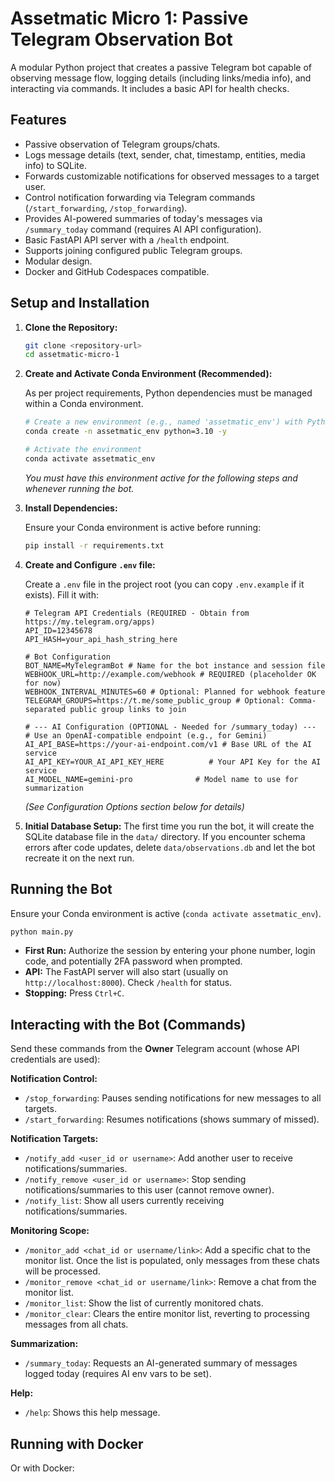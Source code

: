 # Assetmatic Micro 1: Passive Telegram Observation Bot

A modular Python project that creates a passive Telegram bot capable of observing message flow, logging details (including links/media info), and interacting via commands. It includes a basic API for health checks.

## Features

- Passive observation of Telegram groups/chats.
- Logs message details (text, sender, chat, timestamp, entities, media info) to SQLite.
- Forwards customizable notifications for observed messages to a target user.
- Control notification forwarding via Telegram commands (`/start_forwarding`, `/stop_forwarding`).
- Provides AI-powered summaries of today's messages via `/summary_today` command (requires AI API configuration).
- Basic FastAPI API server with a `/health` endpoint.
- Supports joining configured public Telegram groups.
- Modular design.
- Docker and GitHub Codespaces compatible.

## Setup and Installation

1.  **Clone the Repository:**
    ```bash
    git clone <repository-url>
    cd assetmatic-micro-1
    ```

2.  **Create and Activate Conda Environment (Recommended):**

    As per project requirements, Python dependencies must be managed within a Conda environment.

    ```bash
    # Create a new environment (e.g., named 'assetmatic_env') with Python 3.10+
    conda create -n assetmatic_env python=3.10 -y

    # Activate the environment
    conda activate assetmatic_env
    ```
    *You must have this environment active for the following steps and whenever running the bot.*

3.  **Install Dependencies:**

    Ensure your Conda environment is active before running:
    ```bash
    pip install -r requirements.txt
    ```

4.  **Create and Configure `.env` file:**

    Create a `.env` file in the project root (you can copy `.env.example` if it exists). Fill it with:

    ```dotenv
    # Telegram API Credentials (REQUIRED - Obtain from https://my.telegram.org/apps)
    API_ID=12345678
    API_HASH=your_api_hash_string_here

    # Bot Configuration
    BOT_NAME=MyTelegramBot # Name for the bot instance and session file
    WEBHOOK_URL=http://example.com/webhook # REQUIRED (placeholder OK for now)
    WEBHOOK_INTERVAL_MINUTES=60 # Optional: Planned for webhook feature
    TELEGRAM_GROUPS=https://t.me/some_public_group # Optional: Comma-separated public group links to join

    # --- AI Configuration (OPTIONAL - Needed for /summary_today) ---
    # Use an OpenAI-compatible endpoint (e.g., for Gemini)
    AI_API_BASE=https://your-ai-endpoint.com/v1 # Base URL of the AI service
    AI_API_KEY=YOUR_AI_API_KEY_HERE          # Your API Key for the AI service
    AI_MODEL_NAME=gemini-pro              # Model name to use for summarization
    ```
    *(See Configuration Options section below for details)*

5.  **Initial Database Setup:**
    The first time you run the bot, it will create the SQLite database file in the `data/` directory. If you encounter schema errors after code updates, delete `data/observations.db` and let the bot recreate it on the next run.

## Running the Bot

Ensure your Conda environment is active (`conda activate assetmatic_env`).

```bash
python main.py
```
*   **First Run:** Authorize the session by entering your phone number, login code, and potentially 2FA password when prompted.
*   **API:** The FastAPI server will also start (usually on `http://localhost:8000`). Check `/health` for status.
*   **Stopping:** Press `Ctrl+C`.

## Interacting with the Bot (Commands)

Send these commands from the **Owner** Telegram account (whose API credentials are used):

**Notification Control:**
*   `/stop_forwarding`: Pauses sending notifications for new messages to all targets.
*   `/start_forwarding`: Resumes notifications (shows summary of missed).

**Notification Targets:**
*   `/notify_add <user_id or username>`: Add another user to receive notifications/summaries.
*   `/notify_remove <user_id or username>`: Stop sending notifications/summaries to this user (cannot remove owner).
*   `/notify_list`: Show all users currently receiving notifications/summaries.

**Monitoring Scope:**
*   `/monitor_add <chat_id or username/link>`: Add a specific chat to the monitor list. Once the list is populated, only messages from these chats will be processed.
*   `/monitor_remove <chat_id or username/link>`: Remove a chat from the monitor list.
*   `/monitor_list`: Show the list of currently monitored chats.
*   `/monitor_clear`: Clears the entire monitor list, reverting to processing messages from all chats.

**Summarization:**
*   `/summary_today`: Requests an AI-generated summary of messages logged today (requires AI env vars to be set).

**Help:**
*   `/help`: Shows this help message.

## Running with Docker

Or with Docker:

```